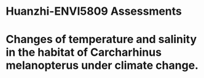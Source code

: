 # Huanzhi-ENVI5809 Assessments
# Changes of temperature and salinity in the habitat of Carcharhinus melanopterus under climate change.

